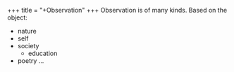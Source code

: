 +++
title = "+Observation"
+++
Observation is of many kinds. Based on the object:

- nature 
- self
- society
  - education
- poetry ...

